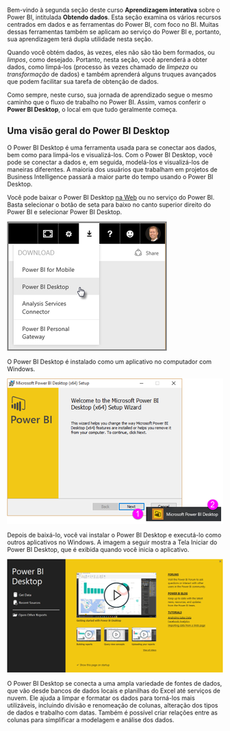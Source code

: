 Bem-vindo à segunda seção deste curso **Aprendizagem interativa** sobre o Power BI, intitulada **Obtendo dados**. Esta seção examina os vários recursos centrados em dados e as ferramentas do Power BI, com foco no BI. Muitas dessas ferramentas também se aplicam ao serviço do Power BI e, portanto, sua aprendizagem terá dupla utilidade nesta seção.

Quando você obtém dados, às vezes, eles não são tão bem formados, ou *limpos*, como desejado. Portanto, nesta seção, você aprenderá a obter dados, como limpá-los (processo às vezes chamado de *limpeza* ou *transformação* de dados) e também aprenderá alguns truques avançados que podem facilitar sua tarefa de obtenção de dados.

Como sempre, neste curso, sua jornada de aprendizado segue o mesmo caminho que o fluxo de trabalho no Power BI. Assim, vamos conferir o **Power BI Desktop**, o local em que tudo geralmente começa.

## <a name="an-overview-of-power-bi-desktop"></a>Uma visão geral do Power BI Desktop
O Power BI Desktop é uma ferramenta usada para se conectar aos dados, bem como para limpá-los e visualizá-los. Com o Power BI Desktop, você pode se conectar a dados e, em seguida, modelá-los e visualizá-los de maneiras diferentes. A maioria dos usuários que trabalham em projetos de Business Intelligence passará a maior parte do tempo usando o Power BI Desktop.

Você pode baixar o Power BI Desktop [na Web](http://go.microsoft.com/fwlink/?LinkID=521662) ou no serviço do Power BI. Basta selecionar o botão de seta para baixo no canto superior direito do Power BI e selecionar Power BI Desktop.

![](media/1-1-overview-of-power-bi-desktop/1-1_1.png)

O Power BI Desktop é instalado como um aplicativo no computador com Windows.

![](media/1-1-overview-of-power-bi-desktop/1-1_2.png)

Depois de baixá-lo, você vai instalar o Power BI Desktop e executá-lo como outros aplicativos no Windows. A imagem a seguir mostra a Tela Iniciar do Power BI Desktop, que é exibida quando você inicia o aplicativo.

![](media/1-1-overview-of-power-bi-desktop/1-1_3.png)

O Power BI Desktop se conecta a uma ampla variedade de fontes de dados, que vão desde bancos de dados locais e planilhas do Excel até serviços de nuvem. Ele ajuda a limpar e formatar os dados para torná-los mais utilizáveis, incluindo divisão e renomeação de colunas, alteração dos tipos de dados e trabalho com datas. Também é possível criar relações entre as colunas para simplificar a modelagem e análise dos dados.

